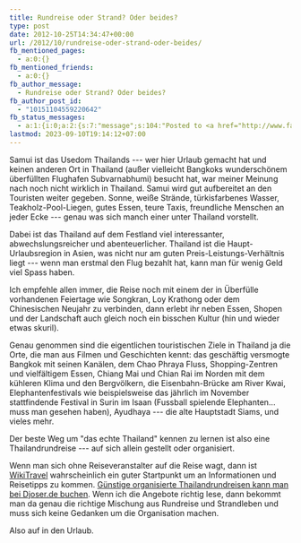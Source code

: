 ```yaml
---
title: Rundreise oder Strand? Oder beides?
type: post
date: 2012-10-25T14:34:47+00:00
url: /2012/10/rundreise-oder-strand-oder-beides/
fb_mentioned_pages:
  - a:0:{}
fb_mentioned_friends:
  - a:0:{}
fb_author_message:
  - Rundreise oder Strand? Oder beides?
fb_author_post_id:
  - "10151104559220642"
fb_status_messages:
  - a:1:{i:0;a:2:{s:7:"message";s:104:"Posted to <a href="http://www.facebook.com/10151104559220642" target="_blank">your Facebook Timeline</a>";s:5:"error";s:0:"";}}
lastmod: 2023-09-10T19:14:12+07:00
---
```

Samui ist das Usedom Thailands --- wer hier Urlaub gemacht hat und keinen anderen Ort in Thailand (außer vielleicht Bangkoks wunderschönem überfüllten Flughafen Subvarnabhumi) besucht hat, war meiner Meinung nach noch nicht wirklich in Thailand. Samui wird gut aufbereitet an den Touristen weiter gegeben. Sonne, weiße Strände, türkisfarbenes Wasser, Teakholz-Pool-Liegen, gutes Essen, teure Taxis, freundliche Menschen an jeder Ecke --- genau was sich manch einer unter Thailand vorstellt.

Dabei ist das Thailand auf dem Festland viel interessanter, abwechslungsreicher und abenteuerlicher. Thailand ist die Haupt-Urlaubsregion in Asien, was nicht nur am guten Preis-Leistungs-Verhältnis liegt --- wenn man erstmal den Flug bezahlt hat, kann man für wenig Geld viel Spass haben.

Ich empfehle allen immer, die Reise noch mit einem der in Überfülle vorhandenen Feiertage wie Songkran, Loy Krathong oder dem Chinesischen Neujahr zu verbinden, dann erlebt ihr neben Essen, Shopen und der Landschaft auch gleich noch ein bisschen Kultur (hin und wieder etwas skuril).

Genau genommen sind die eigentlichen touristischen Ziele in Thailand ja die Orte, die man aus Filmen und Geschichten kennt: das geschäftig versmogte Bangkok mit seinen Kanälen, dem Chao Phraya Fluss, Shopping-Zentren und vielfältigem Essen, Chiang Mai und Chian Rai im Norden mit dem kühleren Klima und den Bergvölkern, die Eisenbahn-Brücke am River Kwai, Elephantenfestivals wie beispielsweise das jährlich im November stattfindende Festival in Surin im Isaan (Fussball spielende Elephanten... muss man gesehen haben), Ayudhaya --- die alte Hauptstadt Siams, und vieles mehr.

Der beste Weg um "das echte Thailand" kennen zu lernen ist also eine Thailandrundreise --- auf sich allein gestellt oder organisiert.

Wenn man sich ohne Reiseveranstalter auf die Reise wagt, dann ist [WikiTravel][1] wahrscheinlich ein guter Startpunkt um an Informationen und Reisetipps zu kommen. [Günstige organisierte Thailandrundreisen kann man bei Djoser.de buchen][2]. Wenn ich die Angebote richtig lese, dann bekommt man da genau die richtige Mischung aus Rundreise und Strandleben und muss sich keine Gedanken um die Organisation machen.

Also auf in den Urlaub.

 [1]: http://wikitravel.org/en/Thailand
 [2]: http://www.djoser.de/rundreise_thailand_laos/
